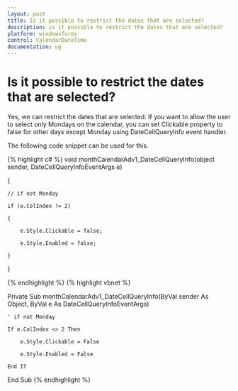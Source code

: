 ```yaml
---
layout: post
title: Is it possible to restrict the dates that are selected?
description: is it possible to restrict the dates that are selected?
platform: windowsforms
control: CalendarDateTime
documentation: ug
---
```

# Is it possible to restrict the dates that are selected?

Yes, we can restrict the dates that are selected. If you want to allow the user to select only Mondays on the calendar, you can set Clickable property to false for other days except Monday using DateCellQueryInfo event handler.

The following code snippet can be used for this.




{% highlight c#  %}
void monthCalendarAdv1_DateCellQueryInfo(object sender, DateCellQueryInfoEventArgs e)

{

    // if not Monday 

    if (e.ColIndex != 2)

    {

        e.Style.Clickable = false;

        e.Style.Enabled = false;

    }

}




{% endhighlight  %}
{% highlight vbnet %}


Private Sub monthCalendarAdv1_DateCellQueryInfo(ByVal sender As Object, ByVal e As DateCellQueryInfoEventArgs)

    ' if not Monday 

    If e.ColIndex <> 2 Then

        e.Style.Clickable = False

        e.Style.Enabled = False

    End If

End Sub
{% endhighlight   %}
